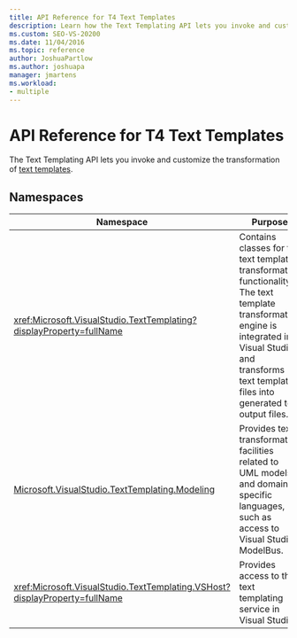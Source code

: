 ```yaml
---
title: API Reference for T4 Text Templates
description: Learn how the Text Templating API lets you invoke and customize the transformation of text templates.
ms.custom: SEO-VS-20200
ms.date: 11/04/2016
ms.topic: reference
author: JoshuaPartlow
ms.author: joshuapa
manager: jmartens
ms.workload:
- multiple
---
```

# API Reference for T4 Text Templates

The Text Templating API lets you invoke and customize the transformation of [text templates](../modeling/code-generation-and-t4-text-templates.md).

## Namespaces

|Namespace|Purpose|
|-|-|
|<xref:Microsoft.VisualStudio.TextTemplating?displayProperty=fullName>|Contains classes for the text template transformation functionality. The text template transformation engine is integrated into Visual Studio, and transforms text template files into generated text output files.|
|[Microsoft.VisualStudio.TextTemplating.Modeling](/previous-versions/ee844312(v=vs.140))|Provides text transformation facilities related to UML models and domain-specific languages, such as access to Visual Studio ModelBus.|
|<xref:Microsoft.VisualStudio.TextTemplating.VSHost?displayProperty=fullName>|Provides access to the text templating service in Visual Studio.|
